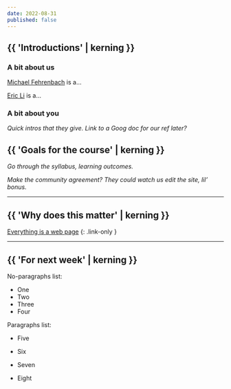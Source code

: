 ```yaml
---
date: 2022-08-31
published: false
---
```




## {{ 'Introductions' | kerning }}



### A bit about us

[Michael Fehrenbach](https://michaelfehrenbach.com) is a…

[Eric Li](https://eric.young.li) is a…



### A bit about you

*Quick intros that they give. Link to a Goog doc for our ref later?*



## {{ 'Goals for the course' | kerning }}

*Go through the syllabus, learning outcomes.*

*Make the community agreement? They could watch us edit the site, lil’ bonus.*



------------



## {{ 'Why does this matter' | kerning }}

[Everything is a web page](/topic/everything)
{: .link-only }




------------



## {{ 'For next week' | kerning }}

No-paragraphs list:

* One
* Two
* Three
* Four

Paragraphs list:

* Five

* Six

* Seven

* Eight
